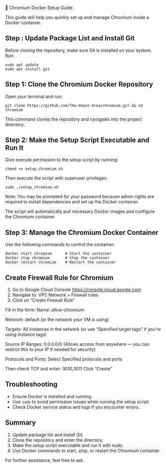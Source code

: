 🚀 Chromium Docker Setup Guide

This guide will help you quickly set up and manage Chromium inside a Docker container.

Step : Update Package List and Install Git
-------------------------------------------
Before cloning the repository, make sure Git is installed on your system. Run:

    sudo apt update
    sudo apt install git

Step 1: Clone the Chromium Docker Repository
--------------------------------------------
Open your terminal and run:

    git clone https://github.com/The-Ghost-Area/chromium.git && cd chromium

This command clones the repository and navigates into the project directory.

Step 2: Make the Setup Script Executable and Run It
---------------------------------------------------
Give execute permission to the setup script by running:

    chmod +x setup_chromium.sh

Then execute the script with superuser privileges:

    sudo ./setup_chromium.sh

Note: You may be prompted for your password because admin rights are required to install dependencies and set up the Docker container.

The script will automatically pull necessary Docker images and configure the Chromium container.

Step 3: Manage the Chromium Docker Container
--------------------------------------------
Use the following commands to control the container:

    docker start chromium      # Start the container
    docker stop chromium       # Stop the container
    docker restart chromium    # Restart the container

Create Firewall Rule for Chromium
---------------
1. Go to Google Cloud Console
https://console.cloud.google.com
2. Navigate to:
VPC Network > Firewall rules
3. Click on “Create Firewall Rule”

 Fill in the form:
Name: allow-chromium

Network: default (or the network your VM is using) 

Targets: All instances in the network (or use “Specified target tags” if you're using instance tags) 

Source IP Ranges: 0.0.0.0/0 
(Allows access from anywhere — you can restrict this to your IP if needed for security) 

Protocols and Ports:
Select Specified protocols and ports 

Then check TCP and enter:
3010,3011
 Click “Create”

Troubleshooting
---------------
- Ensure Docker is installed and running.
- Use `sudo` to avoid permission issues when running the setup script.
- Check Docker service status and logs if you encounter errors.

Summary
-------
1. Update package list and install Git.
2. Clone the repository and enter the directory.
3. Make the setup script executable and run it with sudo.
4. Use Docker commands to start, stop, or restart the Chromium container.

For further assistance, feel free to ask.
